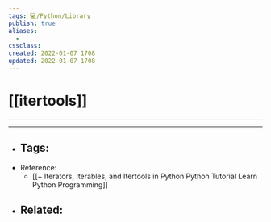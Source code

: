 ```yaml
---
tags: 💻️/Python/Library
publish: true
aliases:
  - 
cssclass: 
created: 2022-01-07 1708
updated: 2022-01-07 1708
---
```


# [[itertools]]

---



---

- Tags: 
	- 
- Reference:
	- [[+ Iterators, Iterables, and Itertools in Python Python Tutorial Learn Python Programming]]
- Related:
	- 
